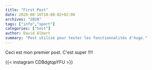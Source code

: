 ```yaml
---
title: "First Post"
date: 2020-08-16T18:08:02+02:00
archives: "2020"
tags: ["info","sport"]
categories: ["test"]
author: David Albert
summary: "Post utilisé pour tester les fonctionnalités d'hugo."
---
```


Ceci est mon premier post. C'est super !!!!

{{< instagram CDBdgtqpYFU >}}
